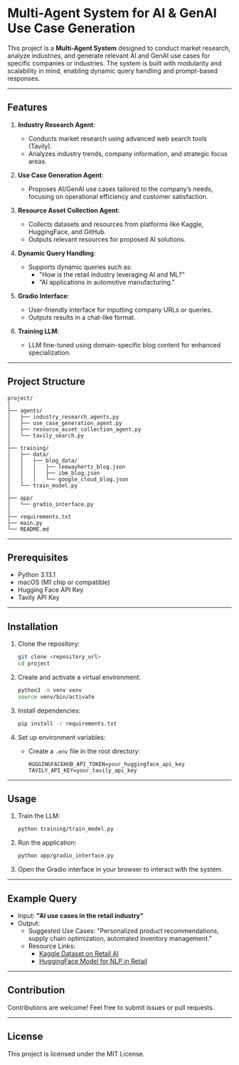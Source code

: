 
# Multi-Agent System for AI & GenAI Use Case Generation

This project is a **Multi-Agent System** designed to conduct market research, analyze industries, and generate relevant AI and GenAI use cases for specific companies or industries. The system is built with modularity and scalability in mind, enabling dynamic query handling and prompt-based responses.

---

## Features

1. **Industry Research Agent**:
   - Conducts market research using advanced web search tools (Tavily).
   - Analyzes industry trends, company information, and strategic focus areas.

2. **Use Case Generation Agent**:
   - Proposes AI/GenAI use cases tailored to the company’s needs, focusing on operational efficiency and customer satisfaction.

3. **Resource Asset Collection Agent**:
   - Collects datasets and resources from platforms like Kaggle, HuggingFace, and GitHub.
   - Outputs relevant resources for proposed AI solutions.

4. **Dynamic Query Handling**:
   - Supports dynamic queries such as:
     - "How is the retail industry leveraging AI and ML?"
     - "AI applications in automotive manufacturing."

5. **Gradio Interface**:
   - User-friendly interface for inputting company URLs or queries.
   - Outputs results in a chat-like format.

6. **Training LLM**:
   - LLM fine-tuned using domain-specific blog content for enhanced specialization.

---

## Project Structure

```
project/
│
├── agents/
│   ├── industry_research_agents.py
│   ├── use_case_generation_agent.py
│   ├── resource_asset_collection_agent.py
│   └── tavily_search.py
│
├── training/
│   ├── data/
│   │   ├── blog_data/
│   │   │   ├── leewayhertz_blog.json
│   │   │   ├── ibm_blog.json
│   │   │   └── google_cloud_blog.json
│   └── train_model.py
│
├── app/
│   └── gradio_interface.py
│
├── requirements.txt
├── main.py
└── README.md
```

---

## Prerequisites

- Python 3.13.1
- macOS (M1 chip or compatible)
- Hugging Face API Key
- Tavily API Key

---

## Installation

1. Clone the repository:
   ```bash
   git clone <repository_url>
   cd project
   ```

2. Create and activate a virtual environment:
   ```bash
   python3 -m venv venv
   source venv/bin/activate
   ```

3. Install dependencies:
   ```bash
   pip install -r requirements.txt
   ```

4. Set up environment variables:
   - Create a `.env` file in the root directory:
     ```
     HUGGINGFACEHUB_API_TOKEN=your_huggingface_api_key
     TAVILY_API_KEY=your_tavily_api_key
     ```

---

## Usage

1. Train the LLM:
   ```bash
   python training/train_model.py
   ```

2. Run the application:
   ```bash
   python app/gradio_interface.py
   ```

3. Open the Gradio interface in your browser to interact with the system.

---

## Example Query

- Input: **"AI use cases in the retail industry"**
- Output: 
  - Suggested Use Cases: "Personalized product recommendations, supply chain optimization, automated inventory management."
  - Resource Links:
    - [Kaggle Dataset on Retail AI](https://www.kaggle.com)
    - [HuggingFace Model for NLP in Retail](https://huggingface.co)

---

## Contribution

Contributions are welcome! Feel free to submit issues or pull requests.

---

## License

This project is licensed under the MIT License.
